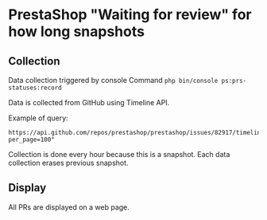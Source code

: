 # PrestaShop "Waiting for review" for how long snapshots

## Collection

Data collection triggered by console Command `php bin/console ps:prs-statuses:record`

Data is collected from GitHub using Timeline API.

Example of query:
```
https://api.github.com/repos/prestashop/prestashop/issues/82917/timeline?per_page=100"
```

Collection is done every hour because this is a snapshot. Each data collection erases previous snapshot.

## Display

All PRs are displayed on a web page.
